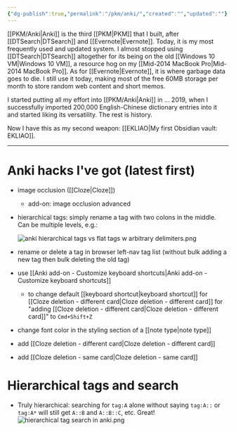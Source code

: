 ```yaml
---
{"dg-publish":true,"permalink":"/pkm/anki/","created":"","updated":""}
---
```



[[PKM/Anki\|Anki]] is the third [[PKM\|PKM]] that I built, after [[DTSearch\|DTSearch]] and [[Evernote\|Evernote]]. Today, it is my most frequently used and updated system. I almost stopped using [[DTSearch\|DTSearch]] altogether for its being on the old [[Windows 10 VM\|Windows 10 VM]], a resource hog on my [[Mid-2014 MacBook Pro\|Mid-2014 MacBook Pro]]. As for [[Evernote\|Evernote]], it is where garbage data goes to die. I still use it today, making most of the free 60MB storage per month to store random web content and short memos.

I started putting all my effort into [[PKM/Anki\|Anki]] in ... 2019, when I successfully imported 200,000 English-Chinese dictionary entries into it and started liking its versatility. The rest is history. 

Now I have this as my second weapon: [[EKLIAO\|My first Obsidian vault: EKLIAO]].

---

# Anki hacks I've got (latest first)
- image occlusion ([[Cloze\|Cloze]])
	- add-on: image occlusion advanced
- hierarchical tags: simply rename a tag with two colons in the middle. Can be multiple levels, e.g.:

	![anki hierarchical tags vs flat tags w arbitrary delimiters.png](/img/user/_attachments/anki%20hierarchical%20tags%20vs%20flat%20tags%20w%20arbitrary%20delimiters.png)

- rename or delete a tag in browser left-nav tag list (without bulk adding a new tag then bulk deleting the old tag)
- use [[Anki add-on - Customize keyboard shortcuts\|Anki add-on - Customize keyboard shortcuts]]
	- to change default [[keyboard shortcut\|keyboard shortcut]] for [[Cloze deletion - different card\|Cloze deletion - different card]] for "adding [[Cloze deletion - different card\|Cloze deletion - different card]]" to `Cmd+Shift+Z`
- change font color in the styling section of a [[note type\|note type]]
- add [[Cloze deletion - different card\|Cloze deletion - different card]]
- add [[Cloze deletion - same card\|Cloze deletion - same card]]

# Hierarchical tags and search

- Truly hierarchical: searching for `tag:A` alone without saying `tag:A::` or `tag:A*` will still get `A::B` and `A::B::C`, etc. Great!
 ![hierarchical tag search in anki.png](/img/user/_attachments/hierarchical%20tag%20search%20in%20anki.png)

